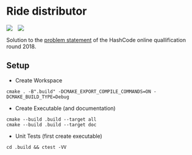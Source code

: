 # Ride distributor
<img src="https://travis-ci.org/ob-algdatii-ss18/leistungsnachweis-ride-distributor.svg?branch=master" style="float: left;margin-right:1em;">
<img src="https://coveralls.io/repos/github/ob-algdatii-ss18/leistungsnachweis-ride-distributor/badge.svg?branch=master" style="float: left;">
<br>

Solution to the [problem statement](https://hashcode.withgoogle.com/2018/tasks/hashcode2018_qualification_task.pdf) of the HashCode online quallification round 2018.

## Setup
* Create Workspace
```
cmake . -B".build" -DCMAKE_EXPORT_COMPILE_COMMANDS=ON -DCMAKE_BUILD_TYPE=Debug
```

* Create Executable (and documentation)
```
cmake --build .build --target all
cmake --build .build --target doc
```

* Unit Tests (first create executable)
```
cd .build && ctest -VV
```
